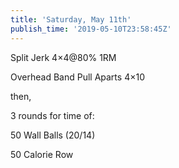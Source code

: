 ```yaml
---
title: 'Saturday, May 11th'
publish_time: '2019-05-10T23:58:45Z'
---
```


Split Jerk 4×4\@80% 1RM

Overhead Band Pull Aparts 4×10

then,

3 rounds for time of:

50 Wall Balls (20/14)

50 Calorie Row
